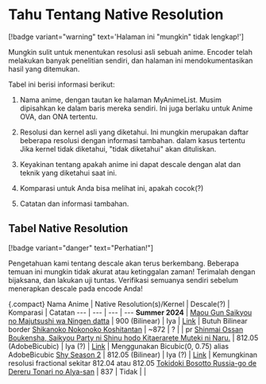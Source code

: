 # Tahu Tentang Native Resolution

[!badge variant="warning" text='Halaman ini "mungkin" tidak lengkap!']

Mungkin sulit untuk menentukan resolusi asli sebuah anime. Encoder telah melakukan banyak penelitian sendiri, dan halaman ini mendokumentasikan hasil yang ditemukan.

Tabel ini berisi informasi berikut:

1. Nama anime, dengan tautan ke halaman MyAnimeList. Musim dipisahkan ke dalam baris mereka sendiri. Ini juga berlaku untuk Anime OVA, dan ONA tertentu.

2. Resolusi dan kernel asli yang diketahui. Ini mungkin merupakan daftar beberapa resolusi dengan informasi tambahan. dalam kasus tertentu Jika kernel tidak diketahui, "tidak diketahui" akan dituliskan.

3. Keyakinan tentang apakah anime ini dapat descale dengan alat dan teknik yang diketahui saat ini.

4. Komparasi untuk Anda bisa melihat ini, apakah cocok(?)

5. Catatan dan informasi tambahan.

## Tabel Native Resolution
[!badge variant="danger" text="Perhatian!"]

Pengetahuan kami tentang descale akan terus berkembang. Beberapa temuan ini mungkin tidak akurat atau ketinggalan zaman! Terimalah dengan bijaksana, dan lakukan uji tuntas. Verifikasi semuanya sendiri sebelum menerapkan descale pada encode Anda!

{.compact}
Nama Anime | Native Resolution(s)/Kernel | Descale(?) | Komparasi | Catatan 
---  | --- | --- | ---
**Summer 2024** |
[Maou Gun Saikyou no Majutsushi wa Ningen datta](https://myanimelist.net/anime/57876/Maougun_Saikyou_no_Majutsushi_wa_Ningen_datta) | 900 (Bilinear) | Iya | [Link](https://slow.pics/c/PXvsFclw) | Butuh Bilinear border
[Shikanoko Nokonoko Koshitantan](https://myanimelist.net/anime/58426/Shikanoko_Nokonoko_Koshitantan) | ~872 | ? | | pr
[Shinmai Ossan Boukensha, Saikyou Party ni Shinu hodo Kitaerarete Muteki ni Naru.](https://myanimelist.net/anime/54913/Shinmai_Ossan_Boukensha_Saikyou_Party_ni_Shinu_hodo_Kitaerarete_Muteki_ni_Naru) | 812.05 (AdobeBicubic) | Iya (?) | [Link](https://slow.pics/c/ln9ZZY5V) | Menggunakan Bicubic(0, 0.75) alias AdobeBicubic
[Shy Season 2](https://myanimelist.net/anime/57567/Shy_2nd_Season) | 812.05 (Bilinear) | Iya (?) | [Link](https://slow.pics/c/jTqMJ70K) | Kemungkinan resolusi fractional sekitar 812.04 atau 812.05
[Tokidoki Bosotto Russia-go de Dereru Tonari no Alya-san](https://myanimelist.net/anime/54744/Tokidoki_Bosotto_Russia-go_de_Dereru_Tonari_no_Alya-san) | 837 | Tidak | | 
